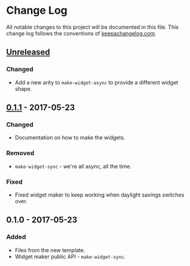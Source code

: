 # Change Log
All notable changes to this project will be documented in this file. This change log follows the conventions of [keepachangelog.com](http://keepachangelog.com/).

## [Unreleased]
### Changed
- Add a new arity to `make-widget-async` to provide a different widget shape.

## [0.1.1] - 2017-05-23
### Changed
- Documentation on how to make the widgets.

### Removed
- `make-widget-sync` - we're all async, all the time.

### Fixed
- Fixed widget maker to keep working when daylight savings switches over.

## 0.1.0 - 2017-05-23
### Added
- Files from the new template.
- Widget maker public API - `make-widget-sync`.

[Unreleased]: https://github.com/your-name/sudoko/compare/0.1.1...HEAD
[0.1.1]: https://github.com/your-name/sudoko/compare/0.1.0...0.1.1

